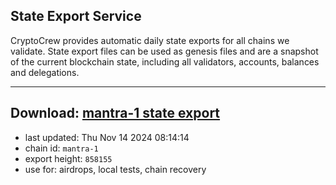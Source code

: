 ## State Export Service
CryptoCrew provides automatic daily state exports for all chains we validate. State export files can be used as genesis files and are a snapshot of the current blockchain state, including all validators, accounts, balances and delegations.

---
**Download: [mantra-1 state export](https://dl-eu2.ccvalidators.com/SERVICE/mantrachain/mantra-1_export_858155.json)**
---

- last updated: Thu Nov 14 2024 08:14:14
- chain id: `mantra-1`
- export height: `858155`
- use for: airdrops, local tests, chain recovery
